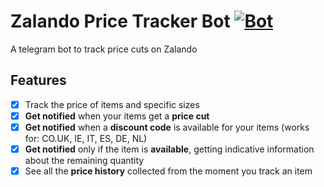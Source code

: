 # Zalando Price Tracker Bot [![Bot](https://img.shields.io/badge/Telegram-@ZalandoPriceTrackerBot-blue.svg?style=flat)][Bot]

A telegram bot to track price cuts on Zalando

## Features
- [x] Track the price of items and specific sizes
- [x] **Get notified** when your items get a **price cut**
- [x] **Get notified** when a **discount code** is available for your items (works for: CO.UK, IE, IT, ES, DE, NL)
- [x] **Get notified** only if the item is **available**, getting indicative information about the remaining quantity
- [x] See all the **price history** collected from the moment you track an item

<!-- URLS -->
[Bot]: https://t.me/ZalandoPriceTrackerBot
